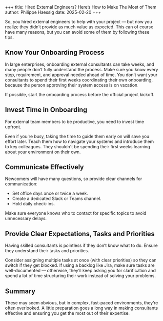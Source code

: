 +++
title: Hired External Engineers? Here’s How to Make The Most of Them
author: Philippe Haessig
date: 2025-02-20
+++

So, you hired external engineers to help with your project — but now you realize
they didn’t provide as much value as expected. This can of course have many
reasons, but you can avoid some of them by following these tips.

## Know Your Onboarding Process

In large enterprises, onboarding external consultants can take weeks, and many
people don’t fully understand the process. Make sure you know every step,
requirement, and approval needed ahead of time. You don’t want your consultants
to spend their first weeks coordinating their own onboarding, because the person
approving their system access is on vacation.

If possible, start the onboarding process before the official project kickoff.

## Invest Time in Onboarding

For external team members to be productive, you need to invest time upfront.

Even if you're busy, taking the time to guide them early on will save you effort
later. Teach them how to navigate your systems and introduce them to key
colleagues. They shouldn't be spending their first weeks learning about your
environment on their own.

## Communicate Effectively

Newcomers will have many questions, so provide clear channels for communication:

- Set office days once or twice a week.
- Create a dedicated Slack or Teams channel.
- Hold daily check-ins.

Make sure everyone knows who to contact for specific topics to avoid unnecessary
delays.

## Provide Clear Expectations, Tasks and Priorities

Having skilled consultants is pointless if they don’t know what to do. Ensure
they understand their tasks and priorities.

Consider assigning multiple tasks at once (with clear priorities) so they can
switch if they get blocked. If using a backlog like Jira, make sure tasks are
well-documented — otherwise, they’ll keep asking you for clarification and spend
a lot of time structuring their work instead of solving your problems.

## Summary

These may seem obvious, but in complex, fast-paced environments, they’re often
overlooked. A little preparation goes a long way in making consultants effective
and ensuring you get the most out of their expertise.
